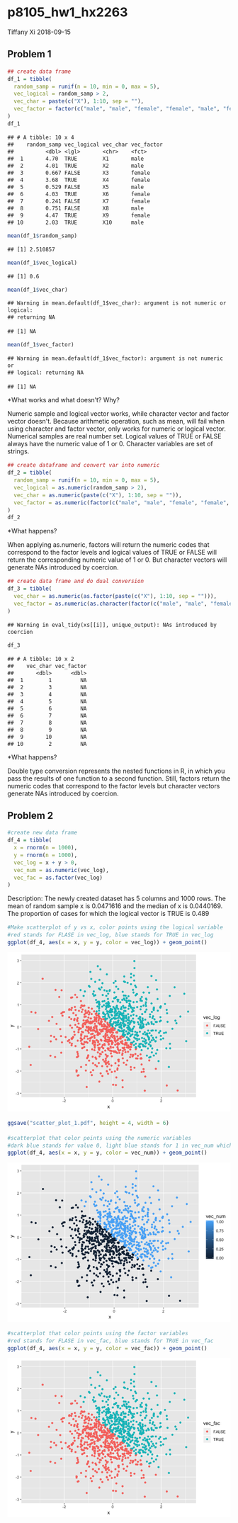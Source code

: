 p8105\_hw1\_hx2263
================
Tiffany Xi
2018-09-15

Problem 1
---------

``` r
## create data frame
df_1 = tibble(
  random_samp = runif(n = 10, min = 0, max = 5),
  vec_logical = random_samp > 2,
  vec_char = paste(c("X"), 1:10, sep = ""),
  vec_factor = factor(c("male", "male", "female", "female", "male", "female", "female", "male", "female", "male"))
)
df_1 
```

    ## # A tibble: 10 x 4
    ##    random_samp vec_logical vec_char vec_factor
    ##          <dbl> <lgl>       <chr>    <fct>     
    ##  1       4.70  TRUE        X1       male      
    ##  2       4.01  TRUE        X2       male      
    ##  3       0.667 FALSE       X3       female    
    ##  4       3.68  TRUE        X4       female    
    ##  5       0.529 FALSE       X5       male      
    ##  6       4.03  TRUE        X6       female    
    ##  7       0.241 FALSE       X7       female    
    ##  8       0.751 FALSE       X8       male      
    ##  9       4.47  TRUE        X9       female    
    ## 10       2.03  TRUE        X10      male

``` r
mean(df_1$random_samp)
```

    ## [1] 2.510857

``` r
mean(df_1$vec_logical)
```

    ## [1] 0.6

``` r
mean(df_1$vec_char)
```

    ## Warning in mean.default(df_1$vec_char): argument is not numeric or logical:
    ## returning NA

    ## [1] NA

``` r
mean(df_1$vec_factor)
```

    ## Warning in mean.default(df_1$vec_factor): argument is not numeric or
    ## logical: returning NA

    ## [1] NA

\*What works and what doesn’t? Why?

Numeric sample and logical vector works, while character vector and factor vector doesn't. Because arithmetic operation, such as mean, will fail when using character and factor vector, only works for numeric or logical vector. Numerical samples are real number set. Logical values of TRUE or FALSE always have the numeric value of 1 or 0. Character variables are set of strings.

``` r
## create dataframe and convert var into numeric
df_2 = tibble(
  random_samp = runif(n = 10, min = 0, max = 5),
  vec_logical = as.numeric(random_samp > 2),
  vec_char = as.numeric(paste(c("X"), 1:10, sep = "")),
  vec_factor = as.numeric(factor(c("male", "male", "female", "female", "male", "female", "female", "male", "female", "male")))
)
df_2 
```

\*What happens?

When applying as.numeric, factors will return the numeric codes that correspond to the factor levels and logical values of TRUE or FALSE will return the corresponding numeric value of 1 or 0. But character vectors will generate NAs introduced by coercion.

``` r
## create data frame and do dual conversion
df_3 = tibble(
  vec_char = as.numeric(as.factor(paste(c("X"), 1:10, sep = ""))),
  vec_factor = as.numeric(as.character(factor(c("male", "male", "female", "female", "male", "female", "female", "male", "female", "male"))))
)
```

    ## Warning in eval_tidy(xs[[i]], unique_output): NAs introduced by coercion

``` r
df_3 
```

    ## # A tibble: 10 x 2
    ##    vec_char vec_factor
    ##       <dbl>      <dbl>
    ##  1        1         NA
    ##  2        3         NA
    ##  3        4         NA
    ##  4        5         NA
    ##  5        6         NA
    ##  6        7         NA
    ##  7        8         NA
    ##  8        9         NA
    ##  9       10         NA
    ## 10        2         NA

\*What happens?

Double type conversion represents the nested functions in R, in which you pass the results of one function to a second function. Still, factors return the numeric codes that correspond to the factor levels but character vectors generate NAs introduced by coercion.

Problem 2
---------

``` r
#create new data frame
df_4 = tibble(
  x = rnorm(n = 1000),
  y = rnorm(n = 1000),
  vec_log = x + y > 0,
  vec_num = as.numeric(vec_log),
  vec_fac = as.factor(vec_log)
)
```

Description: The newly created dataset has 5 columns and 1000 rows. The mean of random sample x is 0.0471616 and the median of x is 0.0440169. The proportion of cases for which the logical vector is TRUE is 0.489

``` r
#Make scatterplot of y vs x, color points using the logical variable
#red stands for FLASE in vec_log, blue stands for TRUE in vec_log
ggplot(df_4, aes(x = x, y = y, color = vec_log)) + geom_point()
```

![](p8105_hw1_hx2263_files/figure-markdown_github/scatterplot-1.png)

``` r
ggsave("scatter_plot_1.pdf", height = 4, width = 6)

#scatterplot that color points using the numeric variables
#dark blue stands for value 0, light blue stands for 1 in vec_num which is TRUE in vec_log
ggplot(df_4, aes(x = x, y = y, color = vec_num)) + geom_point()
```

![](p8105_hw1_hx2263_files/figure-markdown_github/scatterplot-2.png)

``` r
#scatterplot that color points using the factor variables
#red stands for FLASE in vec_fac, blue stands for TRUE in vec_fac
ggplot(df_4, aes(x = x, y = y, color = vec_fac)) + geom_point()
```

![](p8105_hw1_hx2263_files/figure-markdown_github/scatterplot-3.png)
